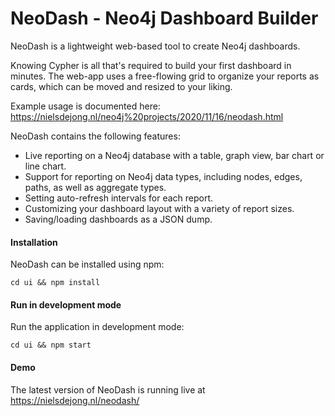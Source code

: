 # NeoDash - Neo4j Dashboard Builder
NeoDash is a lightweight web-based tool to create Neo4j dashboards. 


Knowing Cypher is all that's required to build your first dashboard in minutes.
The web-app uses a free-flowing grid to organize your reports as cards, which can be moved and resized to your liking.


Example usage is documented here: https://nielsdejong.nl/neo4j%20projects/2020/11/16/neodash.html
 
NeoDash contains the following features:
- Live reporting on a Neo4j database with a table, graph view, bar chart or line chart.
- Support for reporting on Neo4j data types, including nodes, edges, paths, as well as aggregate types.
- Setting auto-refresh intervals for each report.
- Customizing your dashboard layout with a variety of report sizes.
- Saving/loading dashboards as a JSON dump.

#### Installation
NeoDash can be installed using npm:

`cd ui && npm install`

#### Run in development mode
Run the application in development mode:

`cd ui && npm start`


#### Demo
The latest version of NeoDash is running live at https://nielsdejong.nl/neodash/

